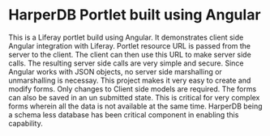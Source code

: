 # HarperDB Portlet built using Angular
This is a Liferay portlet build using Angular.
It demonstrates client side Angular integration with Liferay.
Portlet resource URL is passed from the server to the client.  The client can then use this URL to make server side calls.
The resulting server side calls are very simple and secure. Since Angular works with JSON objects, no server side marshalling or unmarshalling is necessay.
This project makes it very easy to create and modify forms. Only changes to Client side models are required. 
The forms can also be saved in an un submitted state. This is critical for very complex forms wherein all the data is not available at the same time.  HarperDB being a schema less database has been critical component in enabling this capability.

